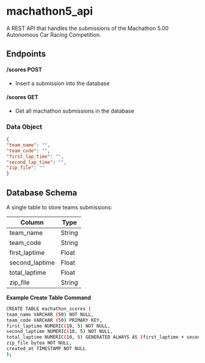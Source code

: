 # machathon5_api
A REST API that handles the submissions of the Machathon 5.00 Autonomous Car Racing Competition.


## Endpoints
#### /scores POST
- Insert a submission into the database
#### /scores GET
- Get all machathon submissions in the database

### Data Object

```json
{
"team_name": "",
"team_code": "",
"first_lap_time": "",
"second_lap_time": "",
"zip_file": ""
}
```

## Database Schema
A single table to store teams submissions:

| Column | Type |
|----|----|
| team_name  | String |
| team_code | String |
| first_laptime | Float |
| second_laptime | Float |
| total_laptime| Float |
| zip_file | String |


**Example Create Table Command**
```bash
CREATE TABLE machathon_scores (
team_name VARCHAR (50) NOT NULL,
team_code VARCHAR (50) PRIMARY KEY,
first_laptime NUMERIC(10, 5) NOT NULL,
second_laptime NUMERIC(10, 5) NOT NULL,
total_laptime NUMERIC(10, 5) GENERATED ALWAYS AS (first_laptime + second_laptime) STORED,
zip_file bytea NOT NULL,
created_at TIMESTAMP NOT NULL
);
```
